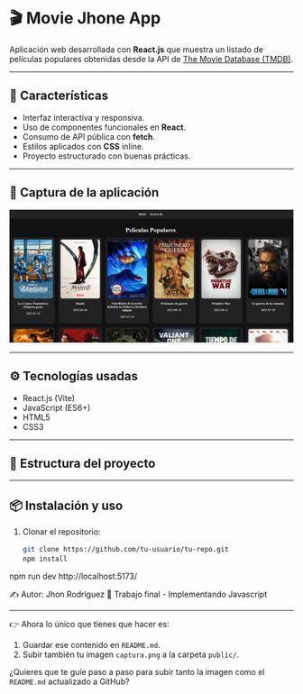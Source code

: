 # 🎬 Movie Jhone App

Aplicación web desarrollada con **React.js** que muestra un listado de películas populares obtenidas desde la API de [The Movie Database (TMDB)](https://www.themoviedb.org/).

---

## 🚀 Características
- Interfaz interactiva y responsiva.
- Uso de componentes funcionales en **React**.
- Consumo de API pública con **fetch**.
- Estilos aplicados con **CSS** inline.
- Proyecto estructurado con buenas prácticas.

---

## 📸 Captura de la aplicación

![Vista previa](public/captura.png)

---

## ⚙️ Tecnologías usadas
- React.js (Vite)
- JavaScript (ES6+)
- HTML5
- CSS3

---

## 📂 Estructura del proyecto

---

## 📦 Instalación y uso
1. Clonar el repositorio:
   ```bash
   git clone https://github.com/tu-usuario/tu-repo.git
   npm install
npm run dev
http://localhost:5173/

✍️ Autor: Jhon Rodríguez
📅 Trabajo final - Implementando Javascript

---

👉 Ahora lo único que tienes que hacer es:  
1. Guardar ese contenido en `README.md`.  
2. Subir también tu imagen `captura.png` a la carpeta `public/`.  

¿Quieres que te guíe paso a paso para subir tanto la imagen como el `README.md` actualizado a GitHub?

